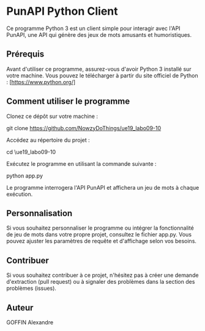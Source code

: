 # PunAPI Python Client

Ce programme Python 3 est un client simple pour interagir avec l'API PunAPI, une API qui génère des jeux de mots amusants et humoristiques.

## Prérequis

Avant d'utiliser ce programme, assurez-vous d'avoir Python 3 installé sur votre machine. Vous pouvez le télécharger à partir du site officiel de Python : [https://www.python.org/]


## Comment utiliser le programme

Clonez ce dépôt sur votre machine :

git clone https://github.com/NowzyDoThings/ue19_labo09-10

Accédez au répertoire du projet :

cd \ue19_labo09-10

Exécutez le programme en utilisant la commande suivante :

python app.py

Le programme interrogera l'API PunAPI et affichera un jeu de mots à chaque exécution.

## Personnalisation
Si vous souhaitez personnaliser le programme ou intégrer la fonctionnalité de jeu de mots dans votre propre projet, consultez le fichier app.py. Vous pouvez ajuster les paramètres de requête et d'affichage selon vos besoins.

## Contribuer
Si vous souhaitez contribuer à ce projet, n'hésitez pas à créer une demande d'extraction (pull request) ou à signaler des problèmes dans la section des problèmes (issues).

## Auteur
GOFFIN Alexandre